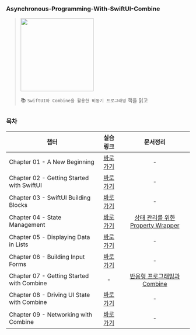 ### Asynchronous-Programming-With-SwiftUI-Combine
> <img width=200 src="https://github.com/user-attachments/assets/95bef7a8-5d2f-4717-b57b-8d562d6e5725">
> 
> 📚 `SwiftUI와 Combine을 활용한 비동기 프로그래밍` 책을 읽고

##

### 목차
| 챕터 | 실습 링크 | 문서정리 |
|------|:---------:|:----:|
| Chapter 01 - A New Beginning | [바로가기](https://github.com/Kyxxn/Async-Programming-With-SwiftUI-Combine/tree/main/Ch01%20-%20A%20New%20Beginning/Hello%20SwiftUI) | - |
| Chapter 02 - Getting Started with SwiftUI | [바로가기](https://github.com/Kyxxn/Async-Programming-With-SwiftUI-Combine/tree/main/Ch02%20-%20Getting%20Started%20with%20SwiftUI) | - |
| Chapter 03 - SwiftUI Building Blocks | [바로가기](https://github.com/Kyxxn/Async-Programming-With-SwiftUI-Combine/tree/main/Ch03%20-%20SwiftUI%20Building%20Blocks) | - |
| Chapter 04 - State Management | [바로가기](https://github.com/Kyxxn/Async-Programming-With-SwiftUI-Combine/tree/main/Ch04%20-%20State%20Management) | [상태 관리를 위한 Property Wrapper](https://github.com/Kyxxn/Async-Programming-With-SwiftUI-Combine/blob/main/Ch04%20-%20State%20Management/StateObject%20%26%20ObservedObject%20%26%20EnvironmentObject.md) |
| Chapter 05 - Displaying Data in Lists | [바로가기](https://github.com/Kyxxn/Async-Programming-With-SwiftUI-Combine/tree/main/Ch05%20-%20Displaying%20Data%20in%20Lists) | - |
| Chapter 06 - Building Input Forms | [바로가기](https://github.com/Kyxxn/Async-Programming-With-SwiftUI-Combine/tree/main/Ch06%20-%20Building%20Input%20Forms) | - |
| Chapter 07 - Getting Started with Combine | - | [반응형 프로그래밍과 Combine](https://github.com/Kyxxn/Async-Programming-With-SwiftUI-Combine/blob/main/Ch07%20-%20Getting%20Started%20with%20Combine/Combine%20%EA%B0%9C%EB%85%90.md) |
| Chapter 08 - Driving UI State with Combine | [바로가기](https://github.com/Kyxxn/Async-Programming-With-SwiftUI-Combine/tree/main/Ch08%20-%20Driving%20UI%20State%20with%20Combine) | - |
| Chapter 09 - Networking with Combine | [바로가기](https://github.com/Kyxxn/Async-Programming-With-SwiftUI-Combine/tree/main/Ch09%20-%20Networking%20with%20Combine/NetworkWithCombine) | - |
